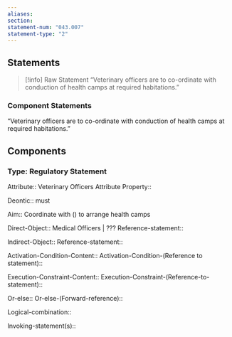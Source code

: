 ```yaml
---
aliases: 
section: 
statement-num: "043.007"
statement-type: "2"
---
```

## Statements 
> [!info] Raw Statement
> “Veterinary officers are to co-ordinate with conduction of health camps at required habitations.” 
> 

### Component Statements
“Veterinary officers are to co-ordinate with conduction of health camps at required habitations.” 
## Components
### Type: Regulatory Statement
Attribute:: Veterinary Officers
	Attribute Property::

Deontic:: must

Aim:: Coordinate with () to arrange health camps 

Direct-Object:: Medical Officers | ??? 
	Reference-statement::

Indirect-Object::
	Reference-statement::

Activation-Condition-Content::
	Activation-Condition-(Reference to statement)::

Execution-Constraint-Content::
	Execution-Constraint-(Reference-to-statement)::

Or-else::
	Or-else-(Forward-reference)::

Logical-combination::

Invoking-statement(s)::
